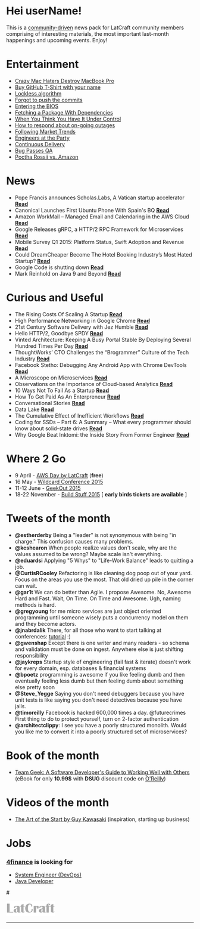 
# Hei userName!

This is a [community-driven](https://github.com/latcraft/digest) news pack for LatCraft community members comprising of interesting materials, the most important last-month happenings and upcoming events. Enjoy!


# Entertainment 

* [Crazy Mac Haters Destroy MacBook Pro](https://www.youtube.com/watch?v=FhWtJ2OwZ4A)
* [Buy GitHub T-Shirt with your name](http://github.myshopify.com/products/github-username-shirt)
* [Lockless algorithm](http://devopsreactions.tumblr.com/post/110529123748/lockess-algorithm)
* [Forgot to push the commits](http://devopsreactions.tumblr.com/post/110711897062/forgot-to-push-the-commits)
* [Entering the BIOS](http://devopsreactions.tumblr.com/post/113417757205/entering-the-bios)
* [Fetching a Package With Dependencies](http://devopsreactions.tumblr.com/post/113154904801/fetching-a-package-with-dependencies)
* [When You Think You Have It Under Control](http://devopsreactions.tumblr.com/post/112774444869/when-you-think-you-have-it-under-control)
* [How to respond about on-going outages](http://devopsreactions.tumblr.com/post/112684389809/how-to-respond-about-on-going-outages)
* [Following Market Trends](http://devopsreactions.tumblr.com/post/112594226878/following-market-trends)
* [Engineers at the Party](http://devopsreactions.tumblr.com/post/111552150045/engineers-at-the-party)
* [Continuous Delivery](http://devopsreactions.tumblr.com/post/111457823650/continuous-delivery-2)
* [Bug Passes QA](http://devopsreactions.tumblr.com/post/111166346362/bug-passes-qa)
* [Poctha Rossii vs. Amazon](http://ofigenno.cc/pochta-rossii-protiv-amazon)

# News
* Pope Francis announces Scholas.Labs, A Vatican startup accelerator [**Read**](http://www.unlockpwd.com/pope-francis-announces-scholas-labs-a-vatican-startup-accelerator/)
* Canonical Launches First Ubuntu Phone With Spain's BQ [**Read**](http://gadgets.ndtv.com/mobiles/news/canonical-launches-first-ubuntu-phone-with-spains-bq-658711)
* Amazon WorkMail – Managed Email and Calendaring in the AWS Cloud [**Read**](https://aws.amazon.com/blogs/aws/amazon-workmail-managed-email-and-calendaring-in-the-aws-cloud/)
* Google Releases gRPC, a HTTP/2 RPC Framework for Microservices [**Read**](http://www.infoq.com/news/2015/02/grpc)
* Mobile Survey Q1 2015: Platform Status, Swift Adoption and Revenue [**Read**](http://www.infoq.com/news/2015/03/mobile-survey-swift-2015)
* Could DreamCheaper Become The Hotel Booking Industry’s Most Hated Startup? [**Read**](http://techcrunch.com/2015/03/10/dreamcheaper)
* Google Code is shutting down [**Read**](http://thenextweb.com/google/2015/03/12/google-code-is-shutting-down/)
* Mark Reinhold on Java 9 and Beyond [**Read**](http://www.infoq.com/news/2015/03/java9-and-beyond)

# Curious and Useful

* The Rising Costs Of Scaling A Startup [**Read**](http://tomtunguz.com/rising-costs-of-startups/)
* High Performance Networking in Google Chrome [**Read**](https://www.igvita.com/posa/high-performance-networking-in-google-chrome/)
* 21st Century Software Delivery with Jez Humble [**Read**](http://www.infoq.com/news/2015/02/jez-humble-software-delivery)
* Hello HTTP/2, Goodbye SPDY [**Read**](http://blog.chromium.org/2015/02/hello-http2-goodbye-spdy-http-is_9.html)
* Vinted Architecture: Keeping A Busy Portal Stable By Deploying Several Hundred Times Per Day [**Read**](http://highscalability.com/blog/2015/2/9/vinted-architecture-keeping-a-busy-portal-stable-by-deployin.html)
* ThoughtWorks’ CTO Challenges the “Brogrammer” Culture of the Tech Industry [**Read**](http://www.nearshoreamericas.com/thoughtworks-cto-inspires-empowers-women-enter-technology-fields/)
* Facebook Stetho: Debugging Any Android App with Chrome DevTools [**Read**](http://www.infoq.com/news/2015/02/facebook-stetho-debug-android)
* A Microscope on Microservices [**Read**](http://techblog.netflix.com/2015/02/a-microscope-on-microservices.html)
* Observations on the Importance of Cloud-based Analytics [**Read**](http://www.allthingsdistributed.com/2015/03/the-importance-of-cloud-based-analytics.html)
* 10 Ways Not To Fail As a Startup [**Read**](http://www.happymelly.com/10-ways-not-to-fail-as-a-startup/)
* How To Get Paid As An Enterpreneur [**Read**](http://www.happymelly.com/how-to-get-paid-as-an-entrepreneur/)
* Conversational Stories [**Read**](http://martinfowler.com/bliki/ConversationalStories.html)
* Data Lake [**Read**](http://martinfowler.com/bliki/DataLake.html)
* The Cumulative Effect of Inefficient Workflows [**Read**](http://blog.8thlight.com/aaron-lahey/2015/02/26/the-cumulative-effect-of-inefficient-workflows.html)
* Coding for SSDs – Part 6: A Summary – What every programmer should know about solid-state drives [**Read**](http://codecapsule.com/2014/02/12/coding-for-ssds-part-6-a-summary-what-every-programmer-should-know-about-solid-state-drives/)
* Why Google Beat Inktomi: the Inside Story From Former Engineer [**Read**](http://searchenginewatch.com/sew/news/2173677/google-beat-inktomi-inside-story-engineer)

# Where 2 Go
* 9 April - [AWS Day by LatCraft](http://www.latcraft.lv) (**free**)
* 16 May - [Wildcard Conference 2015](http://wildcardconf.com) 
* 11-12 June - [GeekOut 2015](http://2015.geekout.ee) 
* 18-22 November - [Build Stuff 2015](http://buildstuff.lt) [ **early birds tickets are available** ]



# Tweets of the month
* **@estherderby** Being a "leader" is not synonymous with being "in charge." This confusion causes many problems. 
* **@kcshearon** When people realize values don't scale, why are the values assumed to be wrong? Maybe scale isn't everything.
* **@eduardsi** Applying "5 Whys" to "Life-Work Balance" leads to quitting a job.
* **@CurtisRCooley** Refactoring is like cleaning dog poop out of your yard. Focus on the areas you use the most. That old dried up pile in the corner can wait.
* **@gar1t** We can do better than Agile. I propose Awesome. No, Awesome Hard and Fast. Wait, On Time. On Time and Awesome. Ugh, naming methods is hard.
* **@gregyoung** for me micro services are just object oriented programming until someone wisely puts a concurrency model on them and they become actors.
* **@jnabrdalik** There, for all those who want to start talking at conferences: [tutorial](https://www.youtube.com/watch?v=8S0FDjFBj8o) :)
* **@gwenshap** Except there is one writer and many readers - so schema and validation must be done on ingest. Anywhere else is just shifting responsibility
* **@jaykreps** Startup style of engineering (fail fast & iterate) doesn't work for every domain, esp. databases & financial systems
* **@bpoetz** programming is awesome if you like feeling dumb and then eventually feeling less dumb but then feeling dumb about something else pretty soon
* **@Steve_Yegge** Saying you don't need debuggers because you have unit tests is like saying you don't need detectives because you have jails.
* **@timoreilly** Facebook is hacked 600,000 times a day. @futurecrimes First thing to do to protect yourself, turn on 2-factor authentication
* **@architectclippy**: I see you have a poorly structured monolith. Would you like me to convert it into a poorly structured set of microservices?


# Book of the month
* [Team Geek: A Software Developer's Guide to Working Well with Others](http://www.amazon.com/Team-Geek-Software-Developers-Working/dp/1449302440) (eBook for only **10.99$** with **DSUG** discount code on [O'Reilly](http://shop.oreilly.com))


# Videos of the month
* [The Art of the Start by Guy Kawasaki](https://www.youtube.com/watch?v=jSlwuafyUUo) (inspiration, starting up business)


# Jobs

### [**4finance**](http://www.4financeit.com) is looking for
- [System Engineer (DevOps)](https://4finance.recruiterbox.com/jobs/fk0y2a/)
- [Java Developer](https://4finance.recruiterbox.com/jobs/fk0y2g)

#&nbsp;

![](pixies/logo.png)

---
